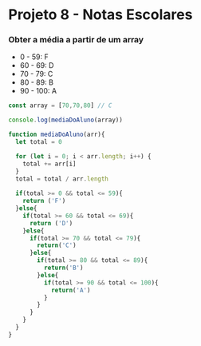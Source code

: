 # Projeto 8 - Notas Escolares

### Obter a média a partir de um array

- 0 - 59: F
- 60 - 69: D
- 70 - 79: C
- 80 - 89: B
- 90 - 100: A

```jsx
const array = [70,70,80] // C

console.log(mediaDoAluno(array))

function mediaDoAluno(arr){
  let total = 0

  for (let i = 0; i < arr.length; i++) {
    total += arr[i]      
  }
  total = total / arr.length
  
  if(total >= 0 && total <= 59){
    return ('F')
  }else{
    if(total >= 60 && total <= 69){
      return ('D')
    }else{
      if(total >= 70 && total <= 79){
        return('C')
      }else{
        if(total >= 80 && total <= 89){
          return('B')
        }else{
          if(total >= 90 && total <= 100){
            return('A')
          }
        }
      }
    }
  }
}  
```